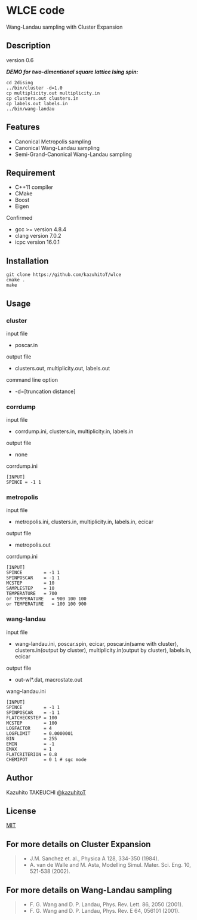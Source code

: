 # WLCE code

Wang-Landau sampling with Cluster Expansion

## Description
version 0.6

***DEMO for two-dimentional square lattice Ising spin:***

```
cd 2dising
../bin/cluster -d=1.0
cp multiplicity.out multiplicity.in
cp clusters.out clusters.in
cp labels.out labels.in
../bin/wang-landau
```

## Features
- Canonical Metropolis sampling
- Canonical Wang-Landau sampling
- Semi-Grand-Canonical  Wang-Landau sampling

## Requirement

- C++11 compiler
- CMake
- Boost
- Eigen

Confirmed
- gcc >= version 4.8.4
- clang version 7.0.2
- icpc version 16.0.1

## Installation

```
git clone https://github.com/kazuhitoT/wlce
cmake .
make
```

## Usage

### cluster
input file
- poscar.in

output file
- clusters.out, multiplicity.out, labels.out

command line option
- -d=[truncation distance]

### corrdump
input file
- corrdump.ini, clusters.in, multiplicity.in, labels.in

output file
- none

corrdump.ini
```
[INPUT]
SPINCE = -1 1
```

### metropolis
input file
- metropolis.ini, clusters.in, multiplicity.in, labels.in, ecicar

output file
- metropolis.out

corrdump.ini
```
[INPUT]
SPINCE        = -1 1
SPINPOSCAR    = -1 1
MCSTEP        = 10
SAMPLESTEP    = 10
TEMPERATURE   = 700
or TEMPERATURE   = 900 100 100
or TEMPERATURE   = 100 100 900
```

### wang-landau
input file
-   wang-landau.ini, poscar.spin, ecicar, poscar.in(same with cluster), clusters.in(output by cluster), multiplicity.in(output by cluster), labels.in, ecicar

output file
- out-wl*.dat, macrostate.out

wang-landau.ini
```
[INPUT]
SPINCE        = -1 1
SPINPOSCAR    = -1 1
FLATCHECKSTEP = 100
MCSTEP        = 100
LOGFACTOR     = 4
LOGFLIMIT     = 0.0000001
BIN           = 255
EMIN          = -1
EMAX          = 1
FLATCRITERION = 0.8
CHEMIPOT      = 0 1 # sgc mode
```


## Author

Kazuhito TAKEUCHI
[@kazuhitoT](https://github.com/kazuhitoT)

## License
[MIT](https://opensource.org/licenses/mit-license.php)


## For more details on Cluster Expansion
> * J.M. Sanchez et. al., Physica A 128, 334-350 (1984).
> * A. van de Walle and M. Asta, Modelling Simul. Mater. Sci. Eng. 10, 521-538 (2002).


## For more details on Wang-Landau sampling
> * F. G. Wang and D. P. Landau, Phys. Rev. Lett. 86, 2050 (2001).
> * F. G. Wang and D. P. Landau, Phys. Rev. E 64, 056101 (2001).
